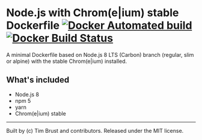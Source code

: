 # Node.js with Chrom(e|ium) stable Dockerfile [![Docker Automated build](https://img.shields.io/docker/automated/timbru31/node-chrome.svg)](https://hub.docker.com/r/timbru31/node-chrome/) [![Docker Build Status](https://img.shields.io/docker/build/timbru31/node-chrome.svg)](https://hub.docker.com/r/timbru31/node-chrome/)

A minimal Dockerfile based on Node.js 8 LTS (Carbon) branch (regular, slim or alpine) with the stable Chrom(e|ium) installed.

## What's included

* Node.js 8
* npm 5
* yarn
* Chrom(e|ium) stable

---
Built by (c) Tim Brust and contributors. Released under the MIT license.
